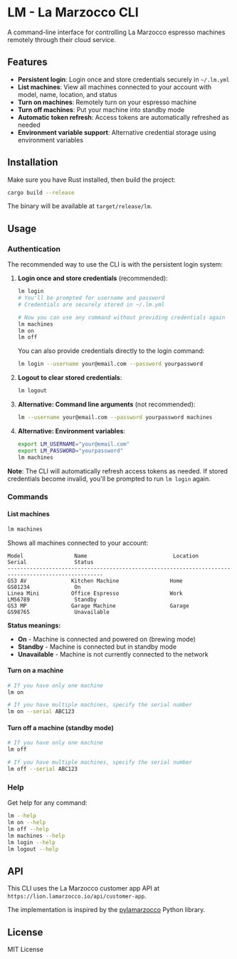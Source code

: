 # LM - La Marzocco CLI

A command-line interface for controlling La Marzocco espresso machines remotely through their cloud service.

## Features

- **Persistent login**: Login once and store credentials securely in `~/.lm.yml`
- **List machines**: View all machines connected to your account with model, name, location, and status
- **Turn on machines**: Remotely turn on your espresso machine  
- **Turn off machines**: Put your machine into standby mode
- **Automatic token refresh**: Access tokens are automatically refreshed as needed
- **Environment variable support**: Alternative credential storage using environment variables

## Installation

Make sure you have Rust installed, then build the project:

```bash
cargo build --release
```

The binary will be available at `target/release/lm`.

## Usage

### Authentication

The recommended way to use the CLI is with the persistent login system:

1. **Login once and store credentials** (recommended):
   ```bash
   lm login
   # You'll be prompted for username and password
   # Credentials are securely stored in ~/.lm.yml
   
   # Now you can use any command without providing credentials again
   lm machines
   lm on
   lm off
   ```

   You can also provide credentials directly to the login command:
   ```bash
   lm login --username your@email.com --password yourpassword
   ```

2. **Logout to clear stored credentials**:
   ```bash
   lm logout
   ```

3. **Alternative: Command line arguments** (not recommended):
   ```bash
   lm --username your@email.com --password yourpassword machines
   ```

4. **Alternative: Environment variables**:
   ```bash
   export LM_USERNAME="your@email.com"
   export LM_PASSWORD="yourpassword"
   lm machines
   ```

**Note**: The CLI will automatically refresh access tokens as needed. If stored credentials become invalid, you'll be prompted to run `lm login` again.

### Commands

#### List machines
```bash
lm machines
```

Shows all machines connected to your account:
```
Model                Name                           Location             Serial               Status    
----------------------------------------------------------------------------------------------------
GS3 AV              Kitchen Machine                Home                 GS01234              On        
Linea Mini          Office Espresso                Work                 LM56789              Standby   
GS3 MP              Garage Machine                 Garage               GS98765              Unavailable
```

**Status meanings:**
- **On** - Machine is connected and powered on (brewing mode)
- **Standby** - Machine is connected but in standby mode
- **Unavailable** - Machine is not currently connected to the network

#### Turn on a machine
```bash
# If you have only one machine
lm on

# If you have multiple machines, specify the serial number
lm on --serial ABC123
```

#### Turn off a machine (standby mode)
```bash
# If you have only one machine
lm off

# If you have multiple machines, specify the serial number
lm off --serial ABC123
```

### Help

Get help for any command:
```bash
lm --help
lm on --help
lm off --help
lm machines --help
lm login --help
lm logout --help
```

## API

This CLI uses the La Marzocco customer app API at `https://lion.lamarzocco.io/api/customer-app`.

The implementation is inspired by the [pylamarzocco](https://github.com/zweckj/pylamarzocco) Python library.

## License

MIT License
